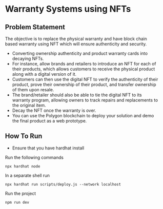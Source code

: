 # Warranty Systems using NFTs

## Problem Statement

The objective is to replace the physical warranty and have block chain based warranty using NFT which will ensure
authenticity and security.
* Converting ownership authenticity and product warranty cards into decaying NFTs.
* For instance, allow brands and retailers to introduce an NFT for each of their products, which allows
customers to receive the physical product along with a digital version of it.
* Customers can then use the digital NFT to verify the authenticity of their product, prove their ownership of
their product, and transfer ownership of them upon resale.
* The brand/retailer should also be able to tie the digital NFT to its warranty program, allowing owners to track
repairs and replacements to the original item.
* Decay the NFT once the warranty is over.
* You can use the Polygon blockchain to deploy your solution and demo the final product as a web prototype.


## How To Run

* Ensure that you have hardhat install

Run the following commands 

```
npx hardhat node
```
In a separate shell run
```
npx hardhat run scripts/deploy.js --network localhost
```

Run the project
```
npm run dev
```

